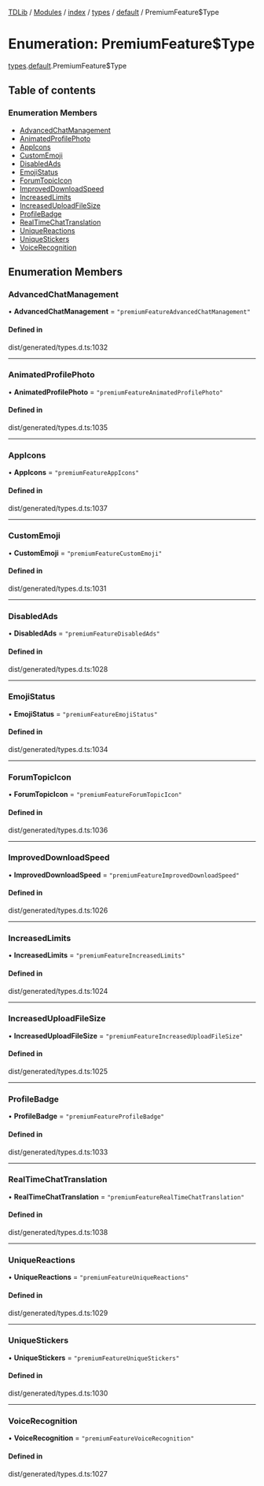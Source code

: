 [TDLib](../README.md) / [Modules](../modules.md) / [index](../modules/index.md) / [types](../modules/index.types.md) / [default](../modules/index.types.default.md) / PremiumFeature$Type

# Enumeration: PremiumFeature$Type

[types](../modules/index.types.md).[default](../modules/index.types.default.md).PremiumFeature$Type

## Table of contents

### Enumeration Members

- [AdvancedChatManagement](index.types.default.PremiumFeature_Type.md#advancedchatmanagement)
- [AnimatedProfilePhoto](index.types.default.PremiumFeature_Type.md#animatedprofilephoto)
- [AppIcons](index.types.default.PremiumFeature_Type.md#appicons)
- [CustomEmoji](index.types.default.PremiumFeature_Type.md#customemoji)
- [DisabledAds](index.types.default.PremiumFeature_Type.md#disabledads)
- [EmojiStatus](index.types.default.PremiumFeature_Type.md#emojistatus)
- [ForumTopicIcon](index.types.default.PremiumFeature_Type.md#forumtopicicon)
- [ImprovedDownloadSpeed](index.types.default.PremiumFeature_Type.md#improveddownloadspeed)
- [IncreasedLimits](index.types.default.PremiumFeature_Type.md#increasedlimits)
- [IncreasedUploadFileSize](index.types.default.PremiumFeature_Type.md#increaseduploadfilesize)
- [ProfileBadge](index.types.default.PremiumFeature_Type.md#profilebadge)
- [RealTimeChatTranslation](index.types.default.PremiumFeature_Type.md#realtimechattranslation)
- [UniqueReactions](index.types.default.PremiumFeature_Type.md#uniquereactions)
- [UniqueStickers](index.types.default.PremiumFeature_Type.md#uniquestickers)
- [VoiceRecognition](index.types.default.PremiumFeature_Type.md#voicerecognition)

## Enumeration Members

### AdvancedChatManagement

• **AdvancedChatManagement** = ``"premiumFeatureAdvancedChatManagement"``

#### Defined in

dist/generated/types.d.ts:1032

___

### AnimatedProfilePhoto

• **AnimatedProfilePhoto** = ``"premiumFeatureAnimatedProfilePhoto"``

#### Defined in

dist/generated/types.d.ts:1035

___

### AppIcons

• **AppIcons** = ``"premiumFeatureAppIcons"``

#### Defined in

dist/generated/types.d.ts:1037

___

### CustomEmoji

• **CustomEmoji** = ``"premiumFeatureCustomEmoji"``

#### Defined in

dist/generated/types.d.ts:1031

___

### DisabledAds

• **DisabledAds** = ``"premiumFeatureDisabledAds"``

#### Defined in

dist/generated/types.d.ts:1028

___

### EmojiStatus

• **EmojiStatus** = ``"premiumFeatureEmojiStatus"``

#### Defined in

dist/generated/types.d.ts:1034

___

### ForumTopicIcon

• **ForumTopicIcon** = ``"premiumFeatureForumTopicIcon"``

#### Defined in

dist/generated/types.d.ts:1036

___

### ImprovedDownloadSpeed

• **ImprovedDownloadSpeed** = ``"premiumFeatureImprovedDownloadSpeed"``

#### Defined in

dist/generated/types.d.ts:1026

___

### IncreasedLimits

• **IncreasedLimits** = ``"premiumFeatureIncreasedLimits"``

#### Defined in

dist/generated/types.d.ts:1024

___

### IncreasedUploadFileSize

• **IncreasedUploadFileSize** = ``"premiumFeatureIncreasedUploadFileSize"``

#### Defined in

dist/generated/types.d.ts:1025

___

### ProfileBadge

• **ProfileBadge** = ``"premiumFeatureProfileBadge"``

#### Defined in

dist/generated/types.d.ts:1033

___

### RealTimeChatTranslation

• **RealTimeChatTranslation** = ``"premiumFeatureRealTimeChatTranslation"``

#### Defined in

dist/generated/types.d.ts:1038

___

### UniqueReactions

• **UniqueReactions** = ``"premiumFeatureUniqueReactions"``

#### Defined in

dist/generated/types.d.ts:1029

___

### UniqueStickers

• **UniqueStickers** = ``"premiumFeatureUniqueStickers"``

#### Defined in

dist/generated/types.d.ts:1030

___

### VoiceRecognition

• **VoiceRecognition** = ``"premiumFeatureVoiceRecognition"``

#### Defined in

dist/generated/types.d.ts:1027
